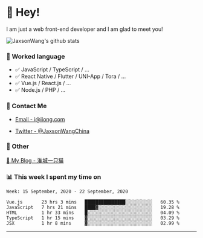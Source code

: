 # 👋 Hey!

I am just a web front-end developer and I am glad to meet you!

![JaxsonWang's github stats](https://github-readme-stats.vercel.app/api?username=JaxsonWang&&show_icons=true&&title_color=1abc9c&&icon_color=1abc9c)


### 📝 Worked language

- ✅ JavaScript / TypeScript / ...
- ✅ React Native / Flutter / UNI-App / Tora / ...
- ✅ Vue.js / React.js / ...
- ✅ Node.js / PHP / ...

### 📮 Contact Me

- [Email - i@iiong.com](mailto:i@iiong.com)

- [Twitter - @JaxsonWangChina](https://twitter.com/JaxsonWangChina)

### 🤪 Other

[📌 My Blog - 淮城一只猫](https://iiong.com)

### 📊 This week I spent my time on

<!--START_SECTION:waka-->
```text
Week: 15 September, 2020 - 22 September, 2020

Vue.js       23 hrs 3 mins   ███████████████░░░░░░░░░░   60.35 % 
JavaScript   7 hrs 21 mins   ████▓░░░░░░░░░░░░░░░░░░░░   19.28 % 
HTML         1 hr 33 mins    █░░░░░░░░░░░░░░░░░░░░░░░░   04.09 % 
TypeScript   1 hr 15 mins    ▓░░░░░░░░░░░░░░░░░░░░░░░░   03.29 % 
JSX          1 hr 8 mins     ▓░░░░░░░░░░░░░░░░░░░░░░░░   02.99 % 
```
<!--END_SECTION:waka-->

---
